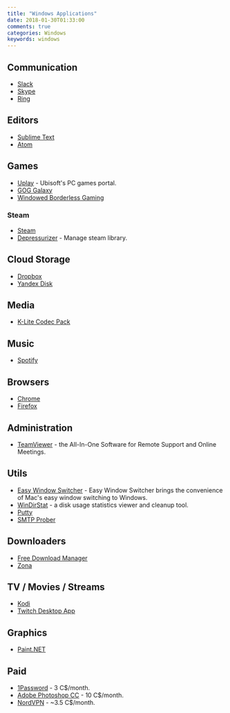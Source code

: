 ```yaml
---
title: "Windows Applications"
date: 2018-01-30T01:33:00
comments: true
categories: Windows
keywords: windows
---
```


## Communication
* [Slack](https://slack.com/)
* [Skype](http://www.skype.com/)
* [Ring](https://ring.cx/)

## Editors
* [Sublime Text](https://www.sublimetext.com/)
* [Atom](https://atom.io/)

## Games
* [Uplay](https://uplay.ubi.com/) - Ubisoft's PC games portal.
* [GOG Galaxy](https://www.gog.com/galaxy)
* [Windowed Borderless Gaming](http://westechsolutions.net/sites/WindowedBorderlessGaming/)

### Steam 
* [Steam](http://store.steampowered.com/)
* [Depressurizer](https://github.com/mvegter/Depressurizer) - Manage steam library.

## Cloud Storage
* [Dropbox](https://www.dropbox.com/)
* [Yandex Disk](https://disk.yandex.com/)

## Media
* [K-Lite Codec Pack](http://codecguide.com/)

## Music
* [Spotify](https://www.spotify.com)

## Browsers
* [Chrome](https://www.google.com/intl/en/chrome/browser/)
* [Firefox](http://www.mozilla.org/en-US/firefox/new/)

## Administration
* [TeamViewer](http://www.teamviewer.com/) - the All-In-One Software for Remote Support and Online Meetings.

## Utils
* [Easy Window Switcher](https://neosmart.net/EasySwitch/) - Easy Window Switcher brings the convenience of Mac's easy window switching to Windows.
* [WinDirStat](https://windirstat.net/) - a disk usage statistics viewer and cleanup tool.
* [Putty](https://www.chiark.greenend.org.uk/~sgtatham/putty/)
* [SMTP Prober](http://www.alexnolan.net/software/SMTPProber.htm)

## Downloaders
* [Free Download Manager](http://freedownloadmanager.org)
* [Zona](http://zona.ru/en/)

## TV / Movies / Streams
* [Kodi](https://kodi.tv/)
* [Twitch Desktop App](https://app.twitch.tv/)

## Graphics 
* [Paint.NET](https://www.getpaint.net)

## Paid
* [1Password](https://agilebits.com/onepassword) - 3 C$/month.
* [Adobe Photoshop CC](https://www.adobe.com/ca/products/photoshop/free-trial-download.html) - 10 C$/month.
* [NordVPN](https://nordvpn.com) - ~3.5 C$/month.
